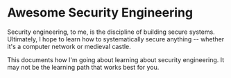 # Awesome Security Engineering

Security engineering, to me, is the discipline of building secure systems. 
Ultimately, I hope to learn how to systematically secure anything --
whether it's a computer network or medieval castle.

This documents how I'm going about learning about security engineering. It may
not be the learning path that works best for you.
